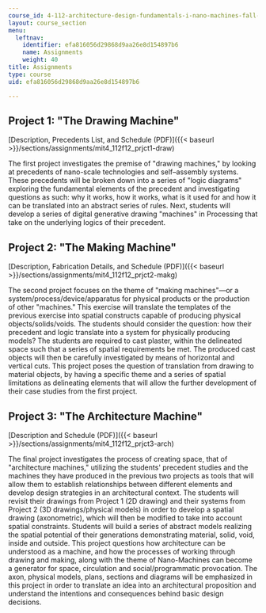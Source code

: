 ```yaml
---
course_id: 4-112-architecture-design-fundamentals-i-nano-machines-fall-2012
layout: course_section
menu:
  leftnav:
    identifier: efa816056d29868d9aa26e8d154897b6
    name: Assignments
    weight: 40
title: Assignments
type: course
uid: efa816056d29868d9aa26e8d154897b6

---
```


Project 1: "The Drawing Machine"
--------------------------------

[Description, Precedents List, and Schedule (PDF)]({{< baseurl >}}/sections/assignments/mit4_112f12_prjct1-draw)

The first project investigates the premise of "drawing machines," by looking at precedents of nano-scale technologies and self–assembly systems. These precedents will be broken down into a series of "logic diagrams" exploring the fundamental elements of the precedent and investigating questions as such: why it works, how it works, what is it used for and how it can be translated into an abstract series of rules. Next, students will develop a series of digital generative drawing "machines" in Processing that take on the underlying logics of their precedent.

Project 2: "The Making Machine"
-------------------------------

[Description, Fabrication Details, and Schedule (PDF)]({{< baseurl >}}/sections/assignments/mit4_112f12_prjct2-makg)

The second project focuses on the theme of "making machines"—or a system/process/device/apparatus for physical products or the production of other "machines." This exercise will translate the templates of the previous exercise into spatial constructs capable of producing physical objects/solids/voids. The students should consider the question: how their precedent and logic translate into a system for physically producing models? The students are required to cast plaster, within the delineated space such that a series of spatial requirements be met. The produced cast objects will then be carefully investigated by means of horizontal and vertical cuts. This project poses the question of translation from drawing to material objects, by having a specific theme and a series of spatial limitations as delineating elements that will allow the further development of their case studies from the first project.

Project 3: "The Architecture Machine"
-------------------------------------

[Description and Schedule (PDF)]({{< baseurl >}}/sections/assignments/mit4_112f12_prjct3-arch)

The final project investigates the process of creating space, that of "architecture machines," utilizing the students' precedent studies and the machines they have produced in the previous two projects as tools that will allow them to establish relationships between different elements and develop design strategies in an architectural context. The students will revisit their drawings from Project 1 (2D drawing) and their systems from Project 2 (3D drawings/physical models) in order to develop a spatial drawing (axonometric), which will then be modified to take into account spatial constraints. Students will build a series of abstract models realizing the spatial potential of their generations demonstrating material, solid, void, inside and outside. This project questions how architecture can be understood as a machine, and how the processes of working through drawing and making, along with the theme of Nano-Machines can become a generator for space, circulation and social/programmatic provocation. The axon, physical models, plans, sections and diagrams will be emphasized in this project in order to translate an idea into an architectural proposition and understand the intentions and consequences behind basic design decisions.